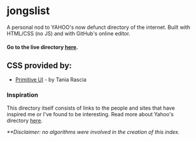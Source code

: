 # jongslist

A personal nod to YAHOO's now defunct directory of the internet. Built with HTML/CSS (no JS) and with GitHub's online editor. 

#### Go to the live directory [here](https://jong9000.github.io/jongslist/).

## CSS provided by: 
- [Primitive UI](https://github.com/taniarascia/primitive) - by Tania Rascia

### Inspiration
This directory itself consists of links to the people and sites that have inspired me or I've found to be interesting. Read more about Yahoo's directory [here](https://searchengineland.com/yahoo-directory-close-204370).

 _**Disclaimer: no algorithms were involved in the creation of this index._  
